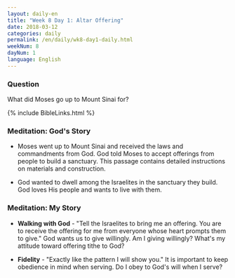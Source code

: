 ```yaml
---
layout: daily-en
title: "Week 8 Day 1: Altar Offering"
date: 2018-03-12
categories: daily
permalink: /en/daily/wk8-day1-daily.html
weekNum: 8
dayNum: 1
language: English
---
```

### Question     
What did Moses go up to Mount Sinai for?

{% include BibleLinks.html %} 

### Meditation: God's Story   
+ Moses went up to Mount Sinai and received the laws and commandments from God. God told Moses to accept offerings from people to build a sanctuary. This passage contains detailed instructions on materials and construction. 

+ God wanted to dwell among the Israelites in the sanctuary they build. God loves His people and wants to live with them. 

### Meditation: My Story   
+ **Walking with God** - "Tell the Israelites to bring me an offering. You are to receive the offering for me from everyone whose heart prompts them to give." God wants us to give willingly. Am I giving willingly? What's my attitude toward offering tithe to God? 

+ **Fidelity** - "Exactly like the pattern I will show you." It is important to keep obedience in mind when serving. Do I obey to God's will when I serve? 
